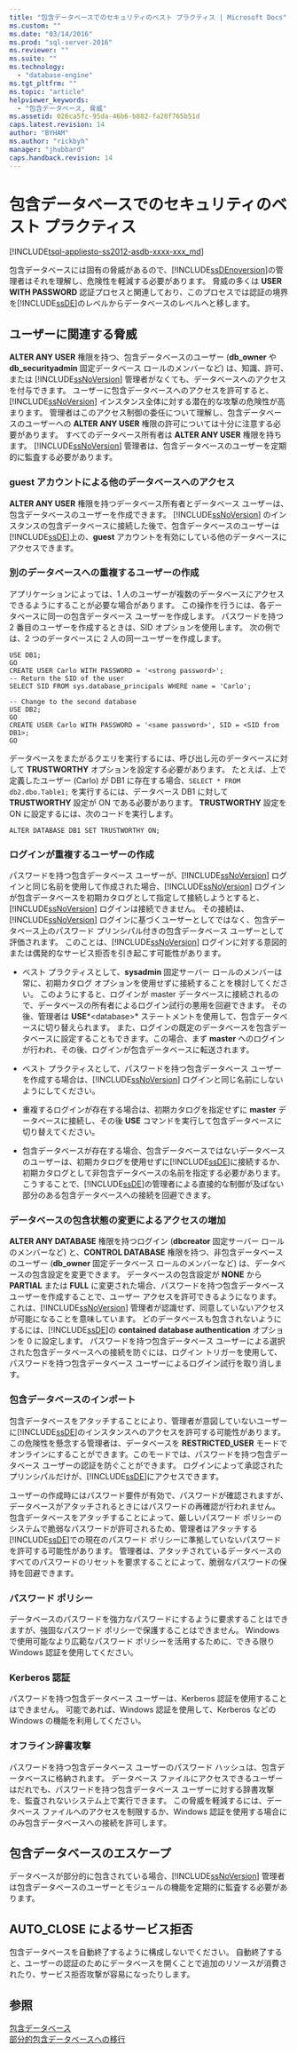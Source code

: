 ```yaml
---
title: "包含データベースでのセキュリティのベスト プラクティス | Microsoft Docs"
ms.custom: ""
ms.date: "03/14/2016"
ms.prod: "sql-server-2016"
ms.reviewer: ""
ms.suite: ""
ms.technology: 
  - "database-engine"
ms.tgt_pltfrm: ""
ms.topic: "article"
helpviewer_keywords: 
  - "包含データベース, 脅威"
ms.assetid: 026ca5fc-95da-46b6-b882-fa20f765b51d
caps.latest.revision: 14
author: "BYHAM"
ms.author: "rickbyh"
manager: "jhubbard"
caps.handback.revision: 14
---
```

# 包含データベースでのセキュリティのベスト プラクティス
[!INCLUDE[tsql-appliesto-ss2012-asdb-xxxx-xxx_md](../../includes/tsql-appliesto-ss2012-asdb-xxxx-xxx-md.md)]

  包含データベースには固有の脅威があるので、[!INCLUDE[ssDEnoversion](../../includes/ssdenoversion-md.md)]の管理者はそれを理解し、危険性を軽減する必要があります。 脅威の多くは **USER WITH PASSWORD** 認証プロセスと関連しており、このプロセスでは認証の境界を[!INCLUDE[ssDE](../../includes/ssde-md.md)]のレベルからデータベースのレベルへと移します。  
  
## ユーザーに関連する脅威  
 **ALTER ANY USER** 権限を持つ、包含データベースのユーザー (**db_owner** や **db_securityadmin** 固定データベース ロールのメンバーなど) は、知識、許可、または [!INCLUDE[ssNoVersion](../../includes/ssnoversion-md.md)] 管理者がなくても、データベースへのアクセスを付与できます。 ユーザーに包含データベースへのアクセスを許可すると、[!INCLUDE[ssNoVersion](../../includes/ssnoversion-md.md)] インスタンス全体に対する潜在的な攻撃の危険性が高まります。 管理者はこのアクセス制御の委任について理解し、包含データベースのユーザーへの **ALTER ANY USER** 権限の許可については十分に注意する必要があります。 すべてのデータベース所有者は **ALTER ANY USER** 権限を持ちます。 [!INCLUDE[ssNoVersion](../../includes/ssnoversion-md.md)] 管理者は、包含データベースのユーザーを定期的に監査する必要があります。  
  
### guest アカウントによる他のデータベースへのアクセス  
 **ALTER ANY USER** 権限を持つデータベース所有者とデータベース ユーザーは、包含データベースのユーザーを作成できます。 [!INCLUDE[ssNoVersion](../../includes/ssnoversion-md.md)] のインスタンスの包含データベースに接続した後で、包含データベースのユーザーは[!INCLUDE[ssDE](../../includes/ssde-md.md)]上の、**guest** アカウントを有効にしている他のデータベースにアクセスできます。  
  
### 別のデータベースへの重複するユーザーの作成  
 アプリケーションによっては、1 人のユーザーが複数のデータベースにアクセスできるようにすることが必要な場合があります。 この操作を行うには、各データベースに同一の包含データベース ユーザーを作成します。 パスワードを持つ 2 番目のユーザーを作成するときは、SID オプションを使用します。 次の例では、2 つのデータベースに 2 人の同一ユーザーを作成します。  
  
```  
USE DB1;  
GO  
CREATE USER Carlo WITH PASSWORD = '<strong password>';   
-- Return the SID of the user  
SELECT SID FROM sys.database_principals WHERE name = 'Carlo';  
  
-- Change to the second database  
USE DB2;  
GO  
CREATE USER Carlo WITH PASSWORD = '<same password>', SID = <SID from DB1>;  
GO  
```  
  
 データベースをまたがるクエリを実行するには、呼び出し元のデータベースに対して **TRUSTWORTHY** オプションを設定する必要があります。 たとえば、上で定義したユーザー (Carlo) が DB1 に存在する場合、`SELECT * FROM db2.dbo.Table1;` を実行するには、データベース DB1 に対して **TRUSTWORTHY** 設定が ON である必要があります。 **TRUSTWORTHY** 設定を ON に設定するには、次のコードを実行します。  
  
```  
ALTER DATABASE DB1 SET TRUSTWORTHY ON;  
```  
  
### ログインが重複するユーザーの作成  
 パスワードを持つ包含データベース ユーザーが、[!INCLUDE[ssNoVersion](../../includes/ssnoversion-md.md)] ログインと同じ名前を使用して作成された場合、[!INCLUDE[ssNoVersion](../../includes/ssnoversion-md.md)] ログインが包含データベースを初期カタログとして指定して接続しようとすると、[!INCLUDE[ssNoVersion](../../includes/ssnoversion-md.md)] ログインは接続できません。 その接続は、[!INCLUDE[ssNoVersion](../../includes/ssnoversion-md.md)] ログインに基づくユーザーとしてではなく、包含データベース上のパスワード プリンシパル付きの包含データベース ユーザーとして評価されます。 このことは、[!INCLUDE[ssNoVersion](../../includes/ssnoversion-md.md)] ログインに対する意図的または偶発的なサービス拒否を引き起こす可能性があります。  
  
-   ベスト プラクティスとして、**sysadmin** 固定サーバー ロールのメンバーは常に、初期カタログ オプションを使用せずに接続することを検討してください。 このようにすると、ログインが master データベースに接続されるので、データベースの所有者によるログイン試行の悪用を回避できます。 その後、管理者は **USE***\<database>* ステートメントを使用して、包含データベースに切り替えられます。 また、ログインの既定のデータベースを包含データベースに設定することもできます。この場合、まず **master** へのログインが行われ、その後、ログインが包含データベースに転送されます。  
  
-   ベスト プラクティスとして、パスワードを持つ包含データベース ユーザーを作成する場合は、[!INCLUDE[ssNoVersion](../../includes/ssnoversion-md.md)] ログインと同じ名前にしないようにしてください。  
  
-   重複するログインが存在する場合は、初期カタログを指定せずに **master** データベースに接続し、その後 **USE** コマンドを実行して包含データベースに切り替えてください。  
  
-   包含データベースが存在する場合、包含データベースではないデータベースのユーザーは、初期カタログを使用せずに[!INCLUDE[ssDE](../../includes/ssde-md.md)]に接続するか、初期カタログとして非包含データベースの名前を指定する必要があります。 こうすることで、[!INCLUDE[ssDE](../../includes/ssde-md.md)]の管理者による直接的な制御が及ばない部分のある包含データベースへの接続を回避できます。  
  
### データベースの包含状態の変更によるアクセスの増加  
 **ALTER ANY DATABASE** 権限を持つログイン (**dbcreator** 固定サーバー ロールのメンバーなど) と、**CONTROL DATABASE** 権限を持つ、非包含データベースのユーザー (**db_owner** 固定データベース ロールのメンバーなど) は、データベースの包含設定を変更できます。 データベースの包含設定が **NONE** から **PARTIAL** または **FULL** に変更された場合、パスワードを持つ包含データベース ユーザーを作成することで、ユーザー アクセスを許可できるようになります。 これは、[!INCLUDE[ssNoVersion](../../includes/ssnoversion-md.md)] 管理者が認識せず、同意していないアクセスが可能になることを意味しています。 どのデータベースも包含されないようにするには、[!INCLUDE[ssDE](../../includes/ssde-md.md)]の **contained database authentication** オプションを 0 に設定します。 パスワードを持つ包含データベース ユーザーによる選択された包含データベースへの接続を防ぐには、ログイン トリガーを使用して、パスワードを持つ包含データベース ユーザーによるログイン試行を取り消します。  
  
### 包含データベースのインポート  
 包含データベースをアタッチすることにより、管理者が意図していないユーザーに[!INCLUDE[ssDE](../../includes/ssde-md.md)]のインスタンスへのアクセスを許可する可能性があります。 この危険性を懸念する管理者は、データベースを **RESTRICTED_USER** モードでオンラインにすることができます。このモードでは、パスワードを持つ包含データベース ユーザーの認証を防ぐことができます。 ログインによって承認されたプリンシパルだけが、[!INCLUDE[ssDE](../../includes/ssde-md.md)]にアクセスできます。  
  
 ユーザーの作成時にはパスワード要件が有効で、パスワードが確認されますが、データベースがアタッチされるときにはパスワードの再確認が行われません。 包含データベースをアタッチすることによって、厳しいパスワード ポリシーのシステムで脆弱なパスワードが許可されるため、管理者はアタッチする[!INCLUDE[ssDE](../../includes/ssde-md.md)]での現在のパスワード ポリシーに準拠していないパスワードを許可する可能性があります。 管理者は、アタッチされているデータベースのすべてのパスワードのリセットを要求することによって、脆弱なパスワードの保持を回避できます。  
  
### パスワード ポリシー  
 データベースのパスワードを強力なパスワードにするように要求することはできますが、強固なパスワード ポリシーで保護することはできません。 Windows で使用可能なより広範なパスワード ポリシーを活用するために、できる限り Windows 認証を使用してください。  
  
### Kerberos 認証  
 パスワードを持つ包含データベース ユーザーは、Kerberos 認証を使用することはできません。 可能であれば、Windows 認証を使用して、Kerberos などの Windows の機能を利用してください。  
  
### オフライン辞書攻撃  
 パスワードを持つ包含データベース ユーザーのパスワード ハッシュは、包含データベースに格納されます。 データベース ファイルにアクセスできるユーザーはだれでも、パスワードを持つ包含データベース ユーザーに対する辞書攻撃を、監査されないシステム上で実行できます。 この脅威を軽減するには、データベース ファイルへのアクセスを制限するか、Windows 認証を使用する場合にのみ包含データベースへの接続を許可します。  
  
## 包含データベースのエスケープ  
 データベースが部分的に包含されている場合、[!INCLUDE[ssNoVersion](../../includes/ssnoversion-md.md)] 管理者は包含データベースのユーザーとモジュールの機能を定期的に監査する必要があります。  
  
## AUTO_CLOSE によるサービス拒否  
 包含データベースを自動終了するように構成しないでください。 自動終了すると、ユーザーの認証のためにデータベースを開くことで追加のリソースが消費されたり、サービス拒否攻撃が容易になったりします。  
  
## 参照  
 [包含データベース](../../relational-databases/databases/contained-databases.md)   
 [部分的包含データベースへの移行](../../relational-databases/databases/migrate-to-a-partially-contained-database.md)  
  
  